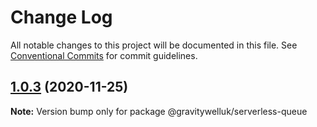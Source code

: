 # Change Log

All notable changes to this project will be documented in this file.
See [Conventional Commits](https://conventionalcommits.org) for commit guidelines.

## [1.0.3](https://github.com/GravitywellUK/packages/compare/@gravitywelluk/serverless-queue@1.0.2...@gravitywelluk/serverless-queue@1.0.3) (2020-11-25)

**Note:** Version bump only for package @gravitywelluk/serverless-queue
